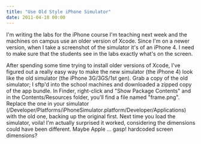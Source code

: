 ```yaml
---
title: "Use Old Style iPhone Simulator"
date: 2011-04-18 00:00
---
```


<p>I'm writing the labs for the iPhone course I'm teaching next week and the machines on campus use an older version of Xcode. Since I'm on a newer version, when I take a screenshot of the simulator it's of an iPhone 4. I need to make sure that the students see in the labs exactly what's on the screen.</p>

<p>After spending some time trying to install older versions of Xcode, I've figured out a really easy way to make the new simulator (the iPhone 4) look like the old simulator (the iPhone 3G/3GS/1st gen). Grab a copy of the old simulator; I sftp'd into the school machines and downloaded a zipped copy of the app bundle. In Finder, right-click and "Show Package Contents" and in the Contents/Resources folder, you'll find a file named "frame.png". Replace the one in your simulator (/Developer/Platforms/iPhoneSimulator.platform/Developer/Applications) with the old one, backing up the original first. Next time you load the simulator, voila! I'm actually surprised it worked, considering the dimensions could have been different. Maybe Apple ... gasp! hardcoded screen dimensions?</p>

<!-- more -->


